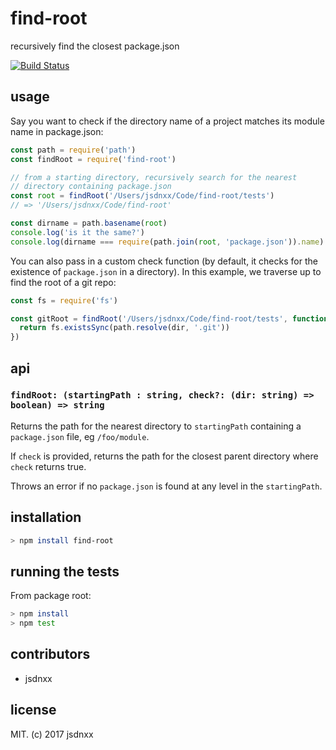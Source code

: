 ﻿# find-root
recursively find the closest package.json

[![Build Status](https://travis-ci.org/js-n/find-root.svg?branch=master)](https://travis-ci.org/js-n/find-root)

## usage
Say you want to check if the directory name of a project matches its
module name in package.json:

```js
const path = require('path')
const findRoot = require('find-root')

// from a starting directory, recursively search for the nearest
// directory containing package.json
const root = findRoot('/Users/jsdnxx/Code/find-root/tests')
// => '/Users/jsdnxx/Code/find-root'

const dirname = path.basename(root)
console.log('is it the same?')
console.log(dirname === require(path.join(root, 'package.json')).name)
```

You can also pass in a custom check function (by default, it checks for the
existence of `package.json` in a directory). In this example, we traverse up
to find the root of a git repo:
```js
const fs = require('fs')

const gitRoot = findRoot('/Users/jsdnxx/Code/find-root/tests', function (dir) {
  return fs.existsSync(path.resolve(dir, '.git'))
})
```


## api

### `findRoot: (startingPath : string, check?: (dir: string) => boolean) => string`

Returns the path for the nearest directory to `startingPath` containing
a `package.json` file, eg `/foo/module`.

If `check` is provided, returns the path for the closest parent directory
where `check` returns true.

Throws an error if no `package.json` is found at any level in the
`startingPath`.


## installation
```sh
> npm install find-root
```

## running the tests

From package root:
```sh
> npm install
> npm test
```

## contributors

- jsdnxx


## license
MIT. (c) 2017 jsdnxx

